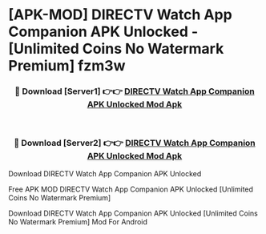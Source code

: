 # [APK-MOD] DIRECTV Watch App Companion APK Unlocked - [Unlimited Coins No Watermark Premium] fzm3w



<div align="center">
<h3>🔴 Download [Server1] 👉👉 <a href="https://momento.my/?title=DIRECTV_Watch_App_Companion_APK_Unlocked">DIRECTV Watch App Companion APK Unlocked Mod Apk</a></h3><br>

<h3>🔴 Download [Server2] 👉👉 <a href="https://momento.my/?title=DIRECTV_Watch_App_Companion_APK_Unlocked">DIRECTV Watch App Companion APK Unlocked Mod Apk</a></h3>
</div>



Download DIRECTV Watch App Companion APK Unlocked 

Free APK MOD DIRECTV Watch App Companion APK Unlocked [Unlimited Coins No Watermark Premium]

Download DIRECTV Watch App Companion APK Unlocked [Unlimited Coins No Watermark Premium] Mod For Android
